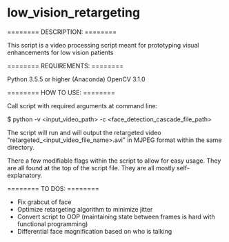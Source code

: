 # low_vision_retargeting

======== DESCRIPTION: ========

This script is a video processing script meant for prototyping visual enhancements for
low vision patients

======== REQUIREMENTS: ========

Python 3.5.5 or higher (Anaconda)
OpenCV 3.1.0

======== HOW TO USE: ========

Call script with required arguments at command line:

$ python -v <input_video_path> -c <face_detection_cascade_file_path>

The script will run and will output the retargeted video
"retargeted_<input_video_file_name>.avi" in MJPEG format within the same directory.

There a few modifiable flags within the script to allow for easy usage. They are all 
found at the top of the script file. They are all mostly self-explanatory.

======== TO DOS: ========

- Fix grabcut of face
- Optimize retargeting algorithm to minimize jitter
- Convert script to OOP (maintaining state between frames is hard with functional programming)
- Differential face magnification based on who is talking


